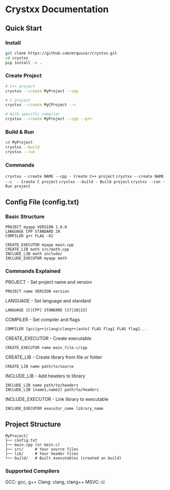 # Crystxx Documentation

## Quick Start

### Install
```bash
git clone https://github.com/mrquuzar/crystxx.git
cd crystxx
pip install -e .
```

### Create Project
```bash
# C++ project
crystxx --create MyProject --cpp 

# C project  
crystxx --create MyCProject --c

# With specific compiler
crystxx --create MyProject --cpp --g++ 
```

### Build & Run
```bash
cd MyProject
crystxx --build
crystxx --run
```

### Commands
`crystxx --create NAME --cpp - Create C++ project`
`crystxx --create NAME --c  - Create C project`
`crystxx --build - Build project`
`crystxx --run - Run project`

## Config File (config.txt)
### Basic Structure
```text
PROJECT myapp VERSION 1.0.0
LANGUAGE CPP STANDARD 20
COMPILER g++ FLAG -O2

CREATE_EXECUTOR myapp main.cpp
CREATE_LIB math src/math.cpp
INCLUDE_LIB math include/
INCLUDE_EXECUTOR myapp math
```

### Commands Explained
PROJECT - Set project name and version
```text
PROJECT name VERSION version
```

LANGUAGE - Set language and standard
```text
LANGUAGE [C|CPP] STANDARD [17|20|23]
```

COMPILER - Set compiler and flags
```text
COMPILER [gcc|g++|clang|clang++|auto] FLAG flag1 FLAG flag2...
```

CREATE_EXECUTOR - Create executable
```text
CREATE_EXECUTOR name main_file.c/cpp
```

CREATE_LIB - Create library from file or folder
```text
CREATE_LIB name path/to/source
```

INCLUDE_LIB - Add headers to library
```text
INCLUDE_LIB name path/to/headers
INCLUDE_LIB [name1,name2] path/to/headers
```

INCLUDE_EXECUTOR - Link library to executable
```text
INCLUDE_EXECUTOR executor_name library_name
```

## Project Structure
```text
MyProject/
├── config.txt
├── main.cpp (or main.c)
├── src/     # Your source files
├── lib/     # Your header files  
└── build/   # Built executables (created on build)
```

### Supported Compilers
GCC: gcc, g++
Clang: clang, clang++
MSVC: cl
